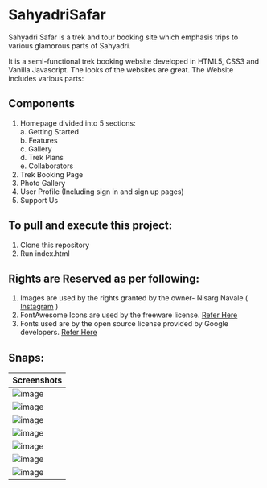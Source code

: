 # SahyadriSafar
Sahyadri Safar is a trek and tour booking site which emphasis trips to various glamorous parts of Sahyadri.

It is a semi-functional trek booking website developed in HTML5, CSS3 and Vanilla Javascript. The looks of the websites are great.
The Website includes various parts:

## Components
1. Homepage divided into 5 sections:<br/>
  a. Getting Started <br/>
  b. Features <br/>
  c. Gallery <br/>
  d. Trek Plans <br/>
  e. Collaborators <br/>
2. Trek Booking Page
3. Photo Gallery
4. User Profile (Including sign in and sign up pages)
5. Support Us

## To pull and execute this project:
  1. Clone this repository
  2. Run index.html

## Rights are Reserved as per following:
  1. Images are used by the rights granted by the owner- Nisarg Navale ( <a target="_blank" href="https://instagram.com/heyy_nisarg">Instagram</a> )
  2. FontAwesome Icons are used by the freeware license. <a target="_blank" href="https://fontawesome.com/license/free" >Refer Here</a>
  3. Fonts used are by the open source license provided by Google developers. <a target="_blank" href="https://developers.google.com/fonts" >Refer Here</a>

## Snaps:

|Screenshots|
|---|
|![image](https://user-images.githubusercontent.com/63186413/195269933-8aeb6f7d-a90d-42c5-bf26-bc178943d5d4.png)|
|![image](https://user-images.githubusercontent.com/63186413/195269951-0f3238e3-0a54-4722-9d82-a710ef25766a.png)|
|![image](https://user-images.githubusercontent.com/63186413/195269980-513329a2-0700-470f-b255-58d5ae5a0f33.png)|
|![image](https://user-images.githubusercontent.com/63186413/195269964-23f58a15-05ec-4922-ad5d-631b0be7cd89.png)|
|![image](https://user-images.githubusercontent.com/63186413/195270013-26748245-8793-4d4e-9968-bead10cdb4fd.png)|
|![image](https://user-images.githubusercontent.com/63186413/195270025-4426173e-0d59-46c9-b85b-34db540f84dd.png)|
|![image](https://user-images.githubusercontent.com/63186413/195269999-bc7c5bd7-ffd8-47e0-bc1b-1494e1ad02de.png)|
